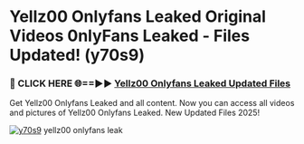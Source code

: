 # Yellz00 Onlyfans Leaked Original Videos 0nlyFans Leaked - Files Updated! (y70s9)

<h3>🔴 CLICK HERE 🌐==►► <a href="https://tinyurl.com/2wckxsce" rel="nofollow">Yellz00 Onlyfans Leaked Updated Files</a></h3>

Get Yellz00 Onlyfans Leaked and all content. Now you can access all videos and pictures of Yellz00 Onlyfans Leaked. New Updated Files 2025!

[![y70s9](https://i.imgur.com/AFduVYN.gif)](https://tinyurl.com/2wckxsce)
yellz00 onlyfans leak